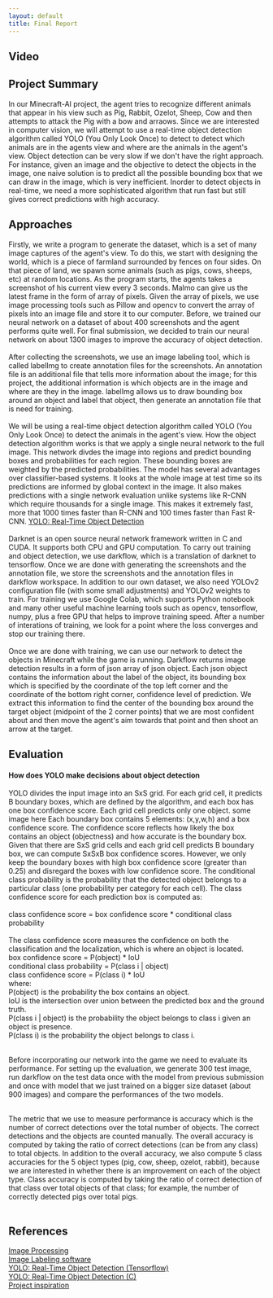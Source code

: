 ```yaml
---
layout: default
title: Final Report
---
```

## Video
## Project Summary
In our Minecraft-AI project, the agent tries to recognize different animals that appear in his view such as Pig, Rabbit, Ozelot, Sheep, Cow and then attempts to attack the Pig with a bow and arraows. Since we are interested in computer vision, we will attempt to use a real-time object detection algorithm called YOLO (You Only Look Once) to detect to detect which animals are in the agents view and where are the animals in the agent's view. Object detection can be very slow if we don't have the right approach. For instance, given an image and the objective to detect the objects in the image, one naive solution is to predict all the possible bounding box that we can draw in the image, which is very inefficient. Inorder to detect objects in real-time, we need a more sophisticated algorithm that run fast but still gives correct predictions with high accuracy.
## Approaches
Firstly, we write a program to generate the dataset, which is a set of many image captures of the agent's view. To do this, we start with designing the world, which is a piece of farmland surrounded by fences on four sides. On that piece of land, we spawn some animals (such as pigs, cows, sheeps, etc) at random locations. As the program starts, the agents takes a screenshot of his current view every 3 seconds. Malmo can give us the latest frame in the form of array of pixels. Given the array of pixels, we use image processing tools such as Pillow and opencv to convert the array of pixels into an image file and store it to our computer. Before, we trained our neural network on a dataset of about 400 screenshots and the agent performs quite well. For final submission, we decided to train our neural network on about 1300 images to improve the accuracy of object detection.
<br />
<br />
After collecting the screenshots, we use an image labeling tool, which is called labelImg to create annotation files for the screenshots. An annotation file is an additional file that tells more information about the image; for this project, the additional information is which objects are in the image and where are they in the image. labelImg allows us to draw bounding box around an object and label that object, then generate an annotation file that is need for training. 
<br />
<br />
We will be using a real-time object detection algorithm called YOLO (You Only Look Once) to detect the animals in the agent's view. How the object detection algorithm works is that we apply a single neural network to the full image. This network divdes the image into regions and predict bounding boxes and probabilities for each region. These bounding boxes are weighted by the predicted probabilities. The model has several advantages over classifier-based systems. It looks at the whole image at test time so its predictions are informed by global context in the image. It also makes predictions with a single network evaluation unlike systems like R-CNN which require thousands for a single image. This makes it extremely fast, more that 1000 times faster than R-CNN and 100 times faster than Fast R-CNN. [YOLO: Real-Time Object Detection](https://pjreddie.com/darknet/yolo/)
<br />
<br />
Darknet is an open source neural network framework written in C and CUDA. It supports both CPU and GPU computation. To carry out training and object detection, we use darkflow, which is a translation of darknet to tensorflow. Once we are done with generating the screenshots and the annotation file, we store the screenshots and the annotation files in darkflow workspace. In addition to our own dataset, we also need YOLOv2 configuration file (with some small adjustments) and YOLOv2 weights to train. For training we use Google Colab, which supports Python notebook and many other useful machine learning tools such as opencv, tensorflow, numpy, plus a free GPU that helps to improve training speed. After a number of interations of training, we look for a point where the loss converges and stop our training there.
<br />
<br />
Once we are done with training, we can use our network to detect the objects in Minecraft while the game is running. Darkflow returns image detection results in a form of json array of json object. Each json object contains the information about the label of the object, its bounding box which is specified by the coordinate of the top left corner and the coordinate of the bottom right corner, confidence level of prediction. We extract this information to find the center of the bounding box around the target object (midpoint of the 2 corner points) that we are most confident about and then move the agent's aim towards that point and then shoot an arrow at the target.
## Evaluation
#### How does YOLO make decisions about object detection
YOLO divides the input image into an SxS grid. For each grid cell, it predicts B boundary boxes, which are defined by the algorithm, and each box has one box confidence score. Each grid cell predicts only one object.
some image here
Each boundary box contains 5 elements: (x,y,w,h) and a box confidence score. The confidence score reflects how likely the box contains an object (objectness) and how accurate is the boundary box. Given that there are SxS grid cells and each grid cell predicts B boundary box, we can compute SxSxB box confidence scores. However, we only keep the boundary boxes with high box confidence score (greater than 0.25) and disregard the boxes with low confidence score. The conditional class probability is the probability that the detected object belongs to a particular class (one probability per category for each cell). The class confidence score for each prediction box is computed as:
<br />
<br />
class confidence score = box confidence score * conditional class probability
<br />
<br />
The class confidence score measures the confidence on both the classification and the localization, which is where an object is located. 
<br /> box confidence score = P(object) * IoU
<br /> conditional class probability = P(class i | object)
<br /> class confidence score = P(class i) * IoU
<br /> where:
<br /> P(object) is the probability the box contains an object.
<br /> IoU is the intersection over union between the predicted box and the ground truth.
<br /> P(class i | object) is the probability the object belongs to class i given an object is presence.
<br /> P(class i) is the probability the object belongs to class i.
<br /> <br />

Before incorporating our network into the game we need to evaluate its performance. For setting up the evaluation, we generate 300 test image, run darkflow on the test data once with the model from previous submission and once with model that we just trained on a bigger size dataset (about 900 images) and compare the performances of the two models.

<br /> The metric that we use to measure performance is accuracy which is the number of correct detections over the total number of objects. The correct detections and the objects are counted manually. The overall accuracy is computed by taking the ratio of correct detections (can be from any class) to total objects. In addition to the overall accuracy, we also compute 5 class accuracies for the 5 object types (pig, cow, sheep, ozelot, rabbit), because we are interested in whether there is an improvement on each of the object type. Class accuracy is computed by taking the ratio of correct detection of that class over total objects of that class; for example, the number of correctly detected pigs over total pigs.
<br />
<br />
## References
[Image Processing](https://github.com/jennyzeng/Minecraft-AI)
<br />
[Image Labeling software](https://github.com/tzutalin/labelImg)
<br />
[YOLO: Real-Time Object Detection (Tensorflow)](https://github.com/thtrieu/darkflow)
<br />
[YOLO: Real-Time Object Detection (C)](https://pjreddie.com/darknet/yolo/)
<br />
[Project inspiration](https://www.youtube.com/watch?v=4eIBisqx9_g&t=444s)
